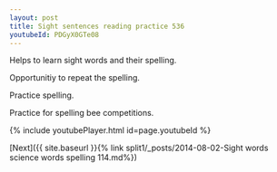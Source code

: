 ```yaml
---
layout: post
title: Sight sentences reading practice 536
youtubeId: PDGyX0GTe08
---
```

 
 
Helps to learn sight words and their spelling.

Opportunitiy to repeat the spelling. 

Practice spelling. 
 
Practice for spelling bee competitions. 
 
{% include youtubePlayer.html id=page.youtubeId %}
 
 

[Next]({{ site.baseurl }}{% link  split1/_posts/2014-08-02-Sight words science words spelling 114.md%})
 

